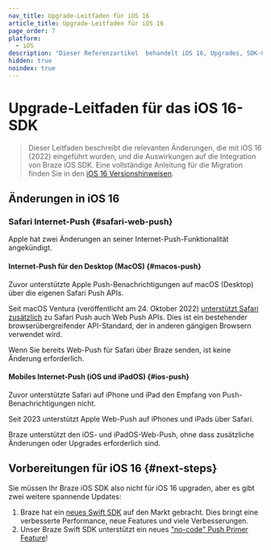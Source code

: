 ```yaml
---
nav_title: Upgrade-Leitfaden für iOS 16
article_title: Upgrade-Leitfaden für iOS 16
page_order: 7
platform: 
  - iOS
description: "Dieser Referenzartikel  behandelt iOS 16, Upgrades, SDK-Updates und mehr."
hidden: true
noindex: true
---
```


# Upgrade-Leitfaden für das iOS 16-SDK

> Dieser Leitfaden beschreibt die relevanten Änderungen, die mit iOS 16 (2022) eingeführt wurden, und die Auswirkungen auf die Integration von Braze iOS SDK. Eine vollständige Anleitung für die Migration finden Sie in den [iOS 16 Versionshinweisen](https://developer.apple.com/documentation/ios-ipados-release-notes/ios-ipados-16-release-notes).

## Änderungen in iOS 16

### Safari Internet-Push {#safari-web-push}

Apple hat zwei Änderungen an seiner Internet-Push-Funktionalität angekündigt.

#### Internet-Push für den Desktop (MacOS) {#macos-push}

Zuvor unterstützte Apple Push-Benachrichtigungen auf macOS (Desktop) über die eigenen Safari Push APIs.

Seit macOS Ventura (veröffentlicht am 24\. Oktober 2022) [unterstützt Safari zusätzlich](https://webkit.org/blog/12824/news-from-wwdc-webkit-features-in-safari-16-beta/#web-push-for-macos) zu Safari Push auch Web Push APIs. Dies ist ein bestehender browserübergreifender API-Standard, der in anderen gängigen Browsern verwendet wird.

Wenn Sie bereits Web-Push für Safari über Braze senden, ist keine Änderung erforderlich.

#### Mobiles Internet-Push (iOS und iPadOS) {#ios-push}

Zuvor unterstützte Safari auf iPhone und iPad den Empfang von Push-Benachrichtigungen nicht.

Seit 2023 unterstützt Apple Web-Push auf iPhones und iPads über Safari.

Braze unterstützt den iOS- und iPadOS-Web-Push, ohne dass zusätzliche Änderungen oder Upgrades erforderlich sind.

## Vorbereitungen für iOS 16 {#next-steps}

Sie müssen Ihr Braze iOS SDK also nicht für iOS 16 upgraden, aber es gibt zwei weitere spannende Updates:

1. Braze hat ein [neues Swift SDK](https://github.com/braze-inc/braze-swift-sdk) auf den Markt gebracht. Dies bringt eine verbesserte Performance, neue Features und viele Verbesserungen.
2. Unser Braze Swift SDK unterstützt ein neues ["no-code" Push Primer Feature]({{site.baseurl}}/user_guide/message_building_by_channel/push/push_primer_messages/)!

